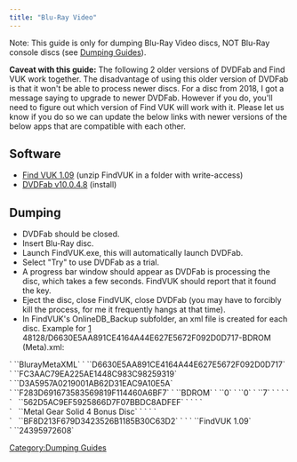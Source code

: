 ```yaml
---
title: "Blu-Ray Video"
---
```


Note: This guide is only for dumping Blu-Ray Video discs, NOT Blu-Ray
console discs (see [Dumping Guides](Dumping_Guides "wikilink")).

**Caveat with this guide:** The following 2 older versions of DVDFab and
Find VUK work together. The disadvantage of using this older version of
DVDFab is that it won't be able to process newer discs. For a disc from
2018, I got a message saying to upgrade to newer DVDFab. However if you
do, you'll need to figure out which version of Find VUK will work with
it. Please let us know if you do so we can update the below links with
newer versions of the below apps that are compatible with each other.

## Software

  - [Find
    VUK 1.09](https://archive.org/download/findvuk1.09/FindVUK_1.09.zip)
    (unzip FindVUK in a folder with write-access)
  - [DVDFab
    v10.0.4.8](https://archive.org/download/dvdfabv10.0.4.8/DVDFab_v10.0.4.8.exe)
    (install)

## Dumping

  - DVDFab should be closed.
  - Insert Blu-Ray disc.
  - Launch FindVUK.exe, this will automatically launch DVDFab.
  - Select "Try" to use DVDFab as a trial.
  - A progress bar window should appear as DVDFab is processing the
    disc, which takes a few seconds. FindVUK should report that it found
    the key.
  - Eject the disc, close FindVUK, close DVDFab (you may have to
    forcibly kill the process, for me it frequently hangs at that time).
  - In FindVUK's OnlineDB_Backup subfolder, an xml file is created for
    each disc. Example for [1](http://redump.org/disc/)
    48128/D6630E5AA891CE4164A44E627E5672F092D0D717-BDROM (Meta).xml:

<?xml version="1.0" encoding="UTF-8"?>

<Bluray>
` `<FileType>`BlurayMetaXML`</FileType>
` `<DiscId Date="2008-04-30">`D6630E5AA891CE4164A44E627E5672F092D0D717`</DiscId>
` `<VolumeId>`FC3AAC79EA225AE1448C983C98259319`</VolumeId>
` `<MediaKey>`D3A5957A0219001AB62D31EAC9A10E5A`</MediaKey>
` `<VolumeUniqueKey>`F283D691673583569819F114460A6BF7`</VolumeUniqueKey>
` `<VolumeLabel>`BDROM`</VolumeLabel>
` `<BDplus>`0`</BDplus>
` `<BusEncryptionEnabled>`0`</BusEncryptionEnabled>
` `<MKBrev>`7`</MKBrev>
` `<MainPlaylist/>
` `<UnitKeys>
`   `<UnitKey Nr="1">`562D5AC9EF5925866D7F07BBDC8ADFEF`</UnitKey>
` `</UnitKeys>
` `<MetaTitles>
`   `<MetaTitle Language="" Manual="1">`Metal Gear Solid 4 Bonus Disc`</MetaTitle>
` `</MetaTitles>
` `<Hashes>
`   `<Hash Type="MD5" File="MKB_RO.inf" Size="1048576">`BF8D213F679D3423526B1185B30C63D2`</Hash>
` `</Hashes>
` `<Application>`FindVUK 1.09`</Application>
` `<VolumeSize>`24395972608`</VolumeSize>
</Bluray>

[Category:Dumping Guides](Category:Dumping_Guides "wikilink")